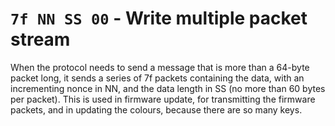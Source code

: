 # `7f NN SS 00` - Write multiple packet stream

When the protocol needs to send a message that is more than a 64-byte packet long, it sends a series of 7f packets containing the data, with an incrementing nonce in NN, and the data length in SS (no more than 60 bytes per packet). This is used in firmware update, for transmitting the firmware packets, and in updating the colours, because there are so many keys.
